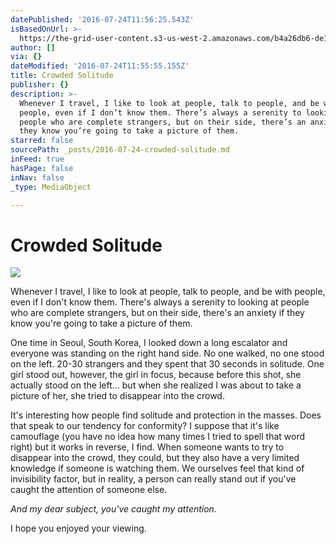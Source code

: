 ```yaml
---
datePublished: '2016-07-24T11:56:25.543Z'
isBasedOnUrl: >-
  https://the-grid-user-content.s3-us-west-2.amazonaws.com/b4a26db6-de1a-4a20-bf3b-85d0dc61692f.jpg
author: []
via: {}
dateModified: '2016-07-24T11:55:55.155Z'
title: Crowded Solitude
publisher: {}
description: >-
  Whenever I travel, I like to look at people, talk to people, and be with
  people, even if I don’t know them. There’s always a serenity to looking at
  people who are complete strangers, but on their side, there’s an anxiety if
  they know you’re going to take a picture of them.
starred: false
sourcePath: _posts/2016-07-24-crowded-solitude.md
inFeed: true
hasPage: false
inNav: false
_type: MediaObject

---
```

# Crowded Solitude
![](https://the-grid-user-content.s3-us-west-2.amazonaws.com/b4a26db6-de1a-4a20-bf3b-85d0dc61692f.jpg)

Whenever I travel, I like to look at people, talk to people, and be with people, even if I don't know them. There's always a serenity to looking at people who are complete strangers, but on their side, there's an anxiety if they know you're going to take a picture of them.

One time in Seoul, South Korea, I looked down a long escalator and everyone was standing on the right hand side. No one walked, no one stood on the left. 20-30 strangers and they spent that 30 seconds in solitude. One girl stood out, however, the girl in focus, because before this shot, she actually stood on the left... but when she realized I was about to take a picture of her, she tried to disappear into the crowd.

It's interesting how people find solitude and protection in the masses. Does that speak to our tendency for conformity? I suppose that it's like camouflage (you have no idea how many times I tried to spell that word right) but it works in reverse, I find. When someone wants to try to disappear into the crowd, they could, but they also have a very limited knowledge if someone is watching them. We ourselves feel that kind of invisibility factor, but in reality, a person can really stand out if you've caught the attention of someone else.

_And my dear subject, you've caught my attention._

I hope you enjoyed your viewing.